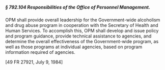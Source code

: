 ##### § 792.104 Responsibilities of the Office of Personnel Management. #####

OPM shall provide overall leadership for the Government-wide alcoholism and drug abuse program in cooperation with the Secretary of Health and Human Services. To accomplish this, OPM shall develop and issue policy and program guidance, provide technical assistance to agencies, and determine the overall effectiveness of the Government-wide program, as well as those programs at individual agencies, based on program information required of agencies.

[49 FR 27921, July 9, 1984]